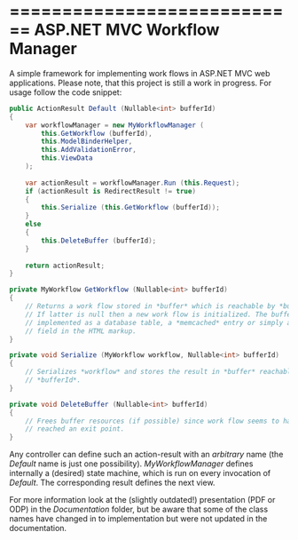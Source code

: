 ============================
ASP.NET MVC Workflow Manager
============================

A simple framework for implementing work flows in ASP.NET MVC web applications.
Please note, that this project is still a work in progress. For usage follow 
the code snippet:


```C#
public ActionResult Default (Nullable<int> bufferId)
{
    var workflowManager = new MyWorkflowManager (
        this.GetWorkflow (bufferId),
        this.ModelBinderHelper,
        this.AddValidationError,
        this.ViewData
    );
    
    var actionResult = workflowManager.Run (this.Request);
    if (actionResult is RedirectResult != true)
    {
        this.Serialize (this.GetWorkflow (bufferId));
    } 
    else 
    {
        this.DeleteBuffer (bufferId);
    }
    
    return actionResult;
}

private MyWorkflow GetWorkflow (Nullable<int> bufferId)
{
    // Returns a work flow stored in *buffer* which is reachable by *bufferId*.
    // If latter is null then a new work flow is initialized. The buffer can be
    // implemented as a database table, a *memcached* entry or simply a hidden
    // field in the HTML markup.
}

private void Serialize (MyWorkflow workflow, Nullable<int> bufferId)
{
    // Serializes *workflow* and stores the result in *buffer* reachable by
    // *bufferId*.
}

private void DeleteBuffer (Nullable<int> bufferId)
{
    // Frees buffer resources (if possible) since work flow seems to have
    // reached an exit point.
}
```

Any controller can define such an action-result with an *arbitrary* name (the 
*Default* name is just one possibility). *MyWorkflowManager* defines internally
a (desired) state machine, which is run on every invocation of *Default*. The 
corresponding result defines the next view.

For more information look at the (slightly outdated!) presentation (PDF or ODP)
in the *Documentation* folder, but be aware that some of the class names have 
changed in to implementation but were not updated in the documentation.

